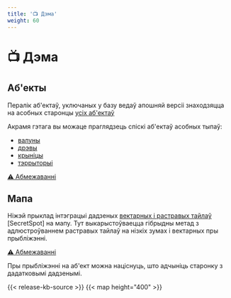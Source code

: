 ```yaml
---
title: '📺 Дэма'
weight: 60
---
```

# 📺 Дэма

## Аб'екты
Пералік аб'ектаў, уключаных у базу ведаў апошняй версіі знаходзяцца на асобных старонцы [усіх аб'ектаў](./data/all)

Акрамя гэтага вы можаце праглядзець спіскі аб'ектаў асобных тыпаў:
- [валуны](./data/boulder)
- [дрэвы](./data/tree)
- [крыніцы](./data/spring)
- [тэррыторыі](./data/area)

[⚠️ Абмежаванні](../share/#-абмежаванні)

## Мапа
Ніжэй прыклад інтэграцыі дадзеных [вектарных і растравых тайлаў](../share/tiles) [SecretSpot] на мапу.
Тут выкарыстоўваецца гібрыдны метад з адлюстроўваннем растравых тайлаў на нізкіх зумах і вектарных пры прыбліжэнні.

[⚠️ Абмежаванні](../share/#-абмежаванні)

Пры прыбліжэнні на аб'ект можна націснуць, што адчыніць старонку з дадатковымі дадзенымі.

{{< release-kb-source >}}
{{< map height="400" >}}
